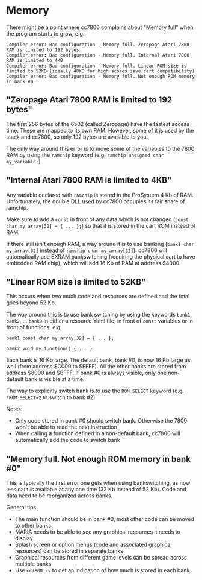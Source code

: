# Memory

There might be a point where cc7800 complains about "Memory full" when the program starts to grow, e.g.

```
Compiler error: Bad configuration - Memory full. Zeropage Atari 7800 RAM is limited to 192 bytes
Compiler error: Bad configuration - Memory full. Internal Atari 7800 RAM is limited to 4KB
Compiler error: Bad configuration - Memory full. Linear ROM size is limited to 52KB (ideally 48KB for high scores save cart compatibility)
Compiler error: Bad configuration - Memory full. Not enough ROM memory in bank #0
```

## "Zeropage Atari 7800 RAM is limited to 192 bytes"

The first 256 bytes of the 6502 (called Zeropage) have the fastest access time. These are mapped to its own RAM. However, some of it is used by the stack and cc7800, so only 192 bytes are available to you.

The only way around this error is to move some of the variables to the 7800 RAM by using the `ramchip` keyword (e.g. `ramchip unsigned char my_variable;`)

## "Internal Atari 7800 RAM is limited to 4KB"

Any variable declared with `ramchip` is stored in the ProSystem 4 Kb of RAM. Unfortunately, the double DLL used by cc7800 occupies its fair share of ramchip.

Make sure to add a `const` in front of any data which is not changed (`const char my_array[32] = { ... };`) so that it is stored in the cart ROM instead of RAM.

If there still isn't enough RAM, a way around it is to use banking (`bank1 char my_array[32]` instead of `ramchip char my_array[32]`). cc7800 will automatically use EXRAM bankswitching (requiring the physical cart to have embedded RAM chip), which will add 16 Kb of RAM at address $4000.

## "Linear ROM size is limited to 52KB"

This occurs when two much code and resources are defined and the total goes beyond 52 Kb.

The way around this is to use bank switching by using the keywords `bank1`, `bank2`, ... `bank9` in either a resource Yaml file, in front of `const` variables or in front of functions, e.g.

```
bank1 const char my_array[32] = { ... };

bank2 void my_function() { ... }
```

Each bank is 16 Kb large. The default bank, bank #0, is now 16 Kb large as well (from address $C000 to $FFFF). All the other banks are stored from address $8000 and $BFFF. If bank #0 is always visible, only one non-default bank is visible at a time.

The way to explicitly switch bank is to use the `ROM_SELECT` keyword (e.g. `*ROM_SELECT=2` to switch to bank #2)

Notes:

- Only code stored in bank #0 should switch bank. Otherwise the 7800 won't be able to read the next instruction
- When calling a function defined in a non-default bank, cc7800 will automatically add the code to switch bank

## "Memory full. Not enough ROM memory in bank #0"

This is typically the first error one gets when using bankswitching, as now less data is available at any one time (32 Kb instead of 52 Kb). Code and data need to be reorganized across banks.

General tips:

- The main function should be in bank #0, most other code can be moved to other banks
- MARIA needs to be able to see any graphical resources it needs to display
- Splash screen or option menus (code and associated graphical resources) can be stored in separate banks
- Graphical resources from different game levels can be spread across multiple banks
- Use `cc7800 -v` to get an indication of how much is stored in each bank
